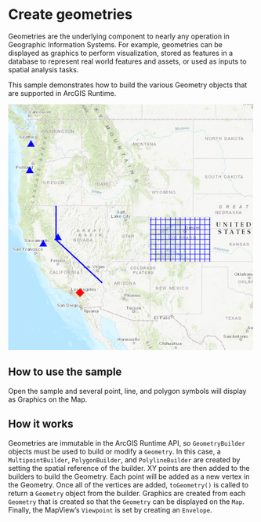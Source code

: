 # Create geometries

Geometries are the underlying component to nearly any operation in
Geographic Information Systems. For example, geometries can be displayed
as graphics to perform visualization, stored as features in a database
to represent real world features and assets, or used as inputs to
spatial analysis tasks.

This sample demonstrates how to build the various Geometry objects that
are supported in ArcGIS Runtime.

![](screenshot.png)

## How to use the sample

Open the sample and several point, line, and polygon symbols will
display as Graphics on the Map.

## How it works

Geometries are immutable in the ArcGIS Runtime API, so `GeometryBuilder`
objects must be used to build or modify a `Geometry`. In this case, a
`MultipointBuilder`, `PolygonBuilder`, and `PolylineBuilder` are created
by setting the spatial reference of the builder. XY points are then
added to the builders to build the Geometry. Each point will be added as
a new vertex in the Geometry. Once all of the vertices are added,
`toGeometry()` is called to return a `Geometry` object from the builder.
Graphics are created from each `Geometry` that is created so that the
`Geometry` can be displayed on the `Map`. Finally, the MapView’s
`Viewpoint` is set by creating an `Envelope`.
